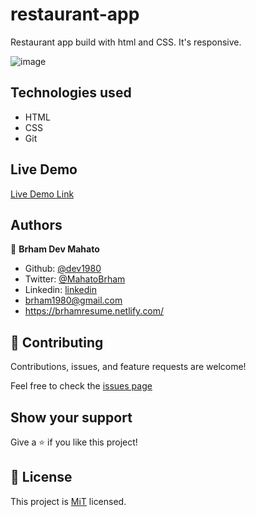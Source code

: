 # restaurant-app
Restaurant app build with html and CSS. It's responsive.

![image]()

## Technologies used

- HTML
- CSS
- Git

## Live Demo

[Live Demo Link](https://courageous-melomakarona-736c05.netlify.app/)

## Authors

👤 **Brham Dev Mahato**

-   Github: [@dev1980](https://github.com/dev1980)
-   Twitter: [@MahatoBrham](https://twitter.com/MahatoBrham)
-   Linkedin: [linkedin](https://www.linkedin.com/in/dev1980/)
-   <brham1980@gmail.com>
-   <https://brhamresume.netlify.com/>

## 🤝 Contributing

Contributions, issues, and feature requests are welcome!

Feel free to check the [issues page]()

## Show your support

Give a ⭐️ if you like this project!

## 📝 License

This project is [MiT](https://opensource.org/licenses/MIT) licensed.

